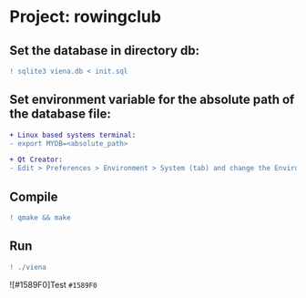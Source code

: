 # Project: rowingclub

## Set the database in directory db:

```diff
! sqlite3 viena.db < init.sql
```

## Set environment variable for the absolute path of the database file:

```diff
+ Linux based systems terminal:
- export MYDB=<absolute_path>

+ Qt Creator:
- Edit > Preferences > Environment > System (tab) and change the Environment by adding MYDB=<absolute_path> line
```

## Compile

```diff
! qmake && make
```

## Run

```diff
! ./viena
```

![#1589F0]Test `#1589F0`
